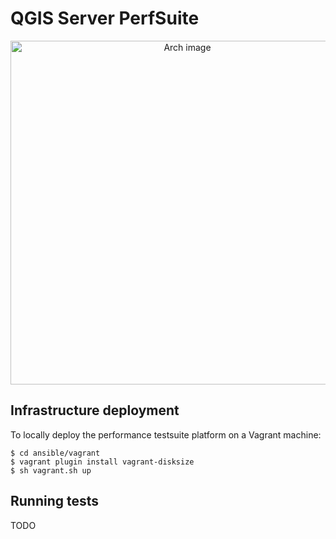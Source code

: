 # QGIS Server PerfSuite

<p align="center">
  <img src="https://github.com/Oslandia/QGIS-Server-PerfSuite/blob/master/docs/arch.png" width="550" title="Arch image">
</p>

## Infrastructure deployment

To locally deploy the performance testsuite platform on a Vagrant machine:

```
$ cd ansible/vagrant
$ vagrant plugin install vagrant-disksize
$ sh vagrant.sh up
```

## Running tests

TODO
